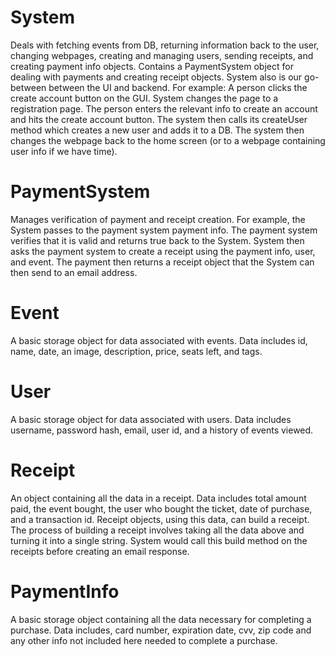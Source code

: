 # System 
Deals with fetching events from DB, returning information back to the user, changing webpages, creating and managing users, sending receipts, and creating payment info objects. Contains a PaymentSystem object for dealing with payments and creating receipt objects. System also is our go-between between the UI and backend. For example: A person clicks the create account button on the GUI. System changes the page to a registration page. The person enters the relevant info to create an account and hits the create account button. The system then calls its createUser method which creates a new user and adds it to a DB. The system then changes the webpage back to the home screen (or to a webpage containing user info if we have time).
# PaymentSystem
Manages verification of payment and receipt creation. For example, the System passes to the payment system payment info. The payment system verifies that it is valid and returns true back to the System. System then asks the payment system to create a receipt using the payment info, user, and event. The payment then returns a receipt object that the System can then send to an email address.
# Event
A basic storage object for data associated with events. Data includes id, name, date, an image, description, price, seats left, and tags.
# User
A basic storage object for data associated with users. Data includes username, password hash, email, user id, and a history of events viewed.
# Receipt
An object containing all the data in a receipt. Data includes total amount paid, the event bought, the user who bought the ticket, date of purchase, and a transaction id. Receipt objects, using this data, can build a receipt. The process of building a receipt involves taking all the data above and turning it into a single string. System would call this build method on the receipts before creating an email response.
# PaymentInfo
A basic storage object containing all the data necessary for completing a purchase. Data includes, card number, expiration date, cvv, zip code and any other info not included here needed to complete a purchase.